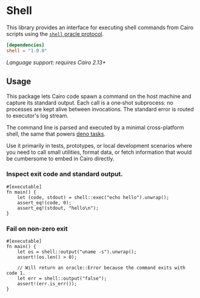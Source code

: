 # Shell

This library provides an interface for executing shell commands from Cairo scripts using the
[`shell` oracle protocol](https://docs.swmansion.com/scarb/docs/extensions/oracles/shell.html).

```toml
[dependencies]
shell = "1.0.0"
```

_Language support: requires Cairo 2.13+_

## Usage

This package lets Cairo code spawn a command on the host machine and capture its standard output.
Each call is a one‑shot subprocess: no processes are kept alive between invocations.
The standard error is routed to executor's log stream.

The command line is parsed and executed by a minimal cross-platform shell, the same that
powers [deno tasks](https://docs.deno.com/runtime/reference/cli/task/#syntax).

Use it primarily in tests, prototypes, or local development scenarios where you need to call small utilities,
format data, or fetch information that would be cumbersome to embed in Cairo directly.

### Inspect exit code and standard output.

```cairo
#[executable]
fn main() {
	let (code, stdout) = shell::exec("echo hello").unwrap();
	assert_eq!(code, 0);
	assert_eq!(stdout, "hello\n");
}
```

### Fail on non‑zero exit

```cairo
#[executable]
fn main() {
	let os = shell::output("uname -s").unwrap();
	assert!(os.len() > 0);

	// Will return an oracle::Error because the command exits with code 1.
	let err = shell::output("false");
	assert!(err.is_err());
}
```
